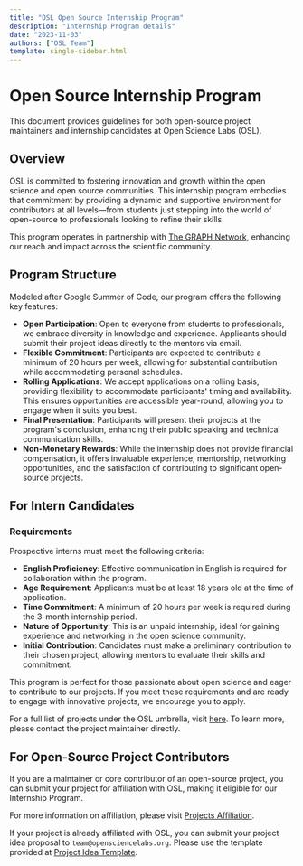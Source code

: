 ```yaml
---
title: "OSL Open Source Internship Program"
description: "Internship Program details"
date: "2023-11-03"
authors: ["OSL Team"]
template: single-sidebar.html
---
```


# Open Source Internship Program

This document provides guidelines for both open-source project maintainers and
internship candidates at Open Science Labs (OSL).

## Overview

OSL is committed to fostering innovation and growth within the open science and
open source communities. This internship program embodies that commitment by
providing a dynamic and supportive environment for contributors at all
levels—from students just stepping into the world of open-source to
professionals looking to refine their skills.

This program operates in partnership with
[The GRAPH Network](https://thegraphnetwork.org), enhancing our reach and impact
across the scientific community.

## Program Structure

Modeled after Google Summer of Code, our program offers the following key
features:

- **Open Participation**: Open to everyone from students to professionals, we
  embrace diversity in knowledge and experience. Applicants should submit their
  project ideas directly to the mentors via email.
- **Flexible Commitment**: Participants are expected to contribute a minimum of
  20 hours per week, allowing for substantial contribution while accommodating
  personal schedules.
- **Rolling Applications**: We accept applications on a rolling basis, providing
  flexibility to accommodate participants' timing and availability. This ensures
  opportunities are accessible year-round, allowing you to engage when it suits
  you best.
- **Final Presentation**: Participants will present their projects at the
  program's conclusion, enhancing their public speaking and technical
  communication skills.
- **Non-Monetary Rewards**: While the internship does not provide financial
  compensation, it offers invaluable experience, mentorship, networking
  opportunities, and the satisfaction of contributing to significant open-source
  projects.

## For Intern Candidates

### Requirements

Prospective interns must meet the following criteria:

- **English Proficiency**: Effective communication in English is required for
  collaboration within the program.
- **Age Requirement**: Applicants must be at least 18 years old at the time of
  application.
- **Time Commitment**: A minimum of 20 hours per week is required during the
  3-month internship period.
- **Nature of Opportunity**: This is an unpaid internship, ideal for gaining
  experience and networking in the open science community.
- **Initial Contribution**: Candidates must make a preliminary contribution to
  their chosen project, allowing mentors to evaluate their skills and
  commitment.

This program is perfect for those passionate about open science and eager to
contribute to our projects. If you meet these requirements and are ready to
engage with innovative projects, we encourage you to apply.

For a full list of projects under the OSL umbrella, visit
[here](/projects/list/). To learn more, please contact the project maintainer
directly.

## For Open-Source Project Contributors

If you are a maintainer or core contributor of an open-source project, you can
submit your project for affiliation with OSL, making it eligible for our
Internship Program.

For more information on affiliation, please visit
[Projects Affiliation](/projects/affiliation/).

If your project is already affiliated with OSL, you can submit your project idea
proposal to `team@opensciencelabs.org`. Please use the template provided at
[Project Idea Template](/opportunities/templates/projects-ideas/).
